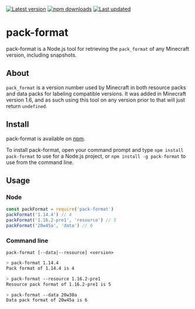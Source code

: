 [![Latest version](https://img.shields.io/github/v/release/Nixinova/pack-format?label=latest&style=flat-square)](https://github.com/Nixinova/pack-format/releases)
[![npm downloads](https://img.shields.io/npm/dt/pack-format?style=flat-square)](https://www.npmjs.com/package/pack-format)
[![Last updated](https://img.shields.io/github/release-date-pre/Nixinova/pack-format?label=updated&style=flat-square)](https://github.com/Nixinova/pack-format/releases)

# pack-format

pack-format is a Node.js tool for retrieving the `pack_format` of any Minecraft version, including snapshots.

## About

`pack_format` is a version number used by Minecraft in both resource packs and data packs for labeling compatible versions.
It was added in Minecraft version 1.6, and as such using this tool on any version prior to that will just return `undefined`.

## Install

pack-format is available on [npm](https://www.npmjs.com/package/pack-format).

To install pack-format, open your command prompt and type `npm install pack-format` to use for a Node.js project, or `npm install -g pack-format` to use from the command line.

## Usage

### Node

```js
const packFormat = require('pack-format')
packFormat('1.14.4') // 4
packFormat('1.16.2-pre1', 'resource') // 5
packFormat('20w45a', 'data') // 6
```

### Command line

`pack-format [--data|--resource] <version>`

```sh
> pack-format 1.14.4
Pack format of 1.14.4 is 4

> pack-format --resource 1.16.2-pre1
Resource pack format of 1.16.2-pre1 is 5

> pack-format --data 20w30a
Data pack format of 20w45a is 6
```
